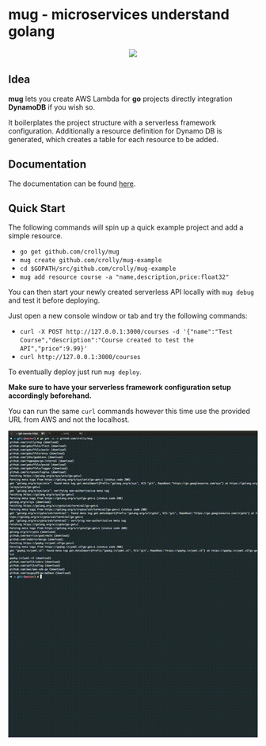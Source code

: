 # mug - microservices understand golang
<p align="center"><img src="./logo.svg" width="480px" /></p>

## Idea

**mug** lets you create AWS Lambda for **go** projects directly integration **DynamoDB** if you wish so.

It boilerplates the project structure with a serverless framework configuration. Additionally a resource definition for Dynamo DB is generated, which creates a table for each resource to be added.

## Documentation

The documentation can be found [here](https://crolly.github.io/mug).

## Quick Start

The following commands will spin up a quick example project and add a simple resource.

* `go get github.com/crolly/mug`
* `mug create github.com/crolly/mug-example`
* `cd $GOPATH/src/github.com/crolly/mug-example`
* `mug add resource course -a "name,description,price:float32"`

You can then start your newly created serverless API locally with `mug debug` and test it before deploying.

Just open a new console window or tab and try the following commands:
* `curl -X POST http://127.0.0.1:3000/courses -d '{"name":"Test Course","description":"Course created to test the API","price":9.99}'`
* `curl http://127.0.0.1:3000/courses`

To eventually deploy just run `mug deploy`.

**Make sure to have your serverless framework configuration setup accordingly beforehand.**

You can run the same `curl` commands however this time use the provided URL from AWS and not the localhost.

![Example GIF](./example.gif)
